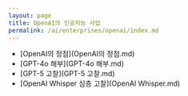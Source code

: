 ```yaml
---
layout: page
title: OpenAI의 인공지능 사업
permalink: /ai/enterprises/openai/index.md
---
```

- [OpenAI의 정점](OpenAI의 정점.md)
- [GPT-4o 해부](GPT-4o 해부.md)
- [GPT-5 고찰](GPT-5 고찰.md)
- [OpenAI Whisper 심층 고찰](OpenAI Whisper.md)
